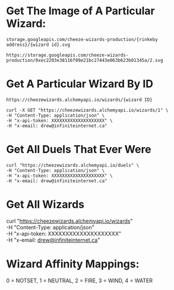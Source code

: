 # Get The Image of A Particular Wizard:

`storage.googleapis.com/cheeze-wizards-production/{rinkeby address}/{wizard id}.svg`

```
https://storage.googleapis.com/cheeze-wizards-production/0xec2203e38116f09e21bc27443e063b623b01345a/2.svg
```

# Get A Particular Wizard By ID
`https://cheezewizards.alchemyapi.io/wizards/{wizard ID}`

```
curl -X GET "https://cheezewizards.alchemyapi.io/wizards/1" \
-H "Content-Type: application/json" \
-H "x-api-token: XXXXXXXXXXXXXXXXXXXX" \
-H "x-email: drew@infiniteinternet.ca"
```

# Get All Duels That Ever Were
```
curl "https://cheezewizards.alchemyapi.io/duels" \
-H "Content-Type: application/json" \
-H "x-api-token: XXXXXXXXXXXXXXXXXXXX" \
-H "x-email: drew@infiniteinternet.ca"
```
# Get All Wizards
curl "https://cheezewizards.alchemyapi.io/wizards" \
-H "Content-Type: application/json" \
-H "x-api-token: XXXXXXXXXXXXXXXXXXXX" \
-H "x-email: drew@infiniteinternet.ca"

# Wizard Affinity Mappings: 
0 = NOTSET, 1 = NEUTRAL, 2 = FIRE, 3 = WIND, 4 = WATER
